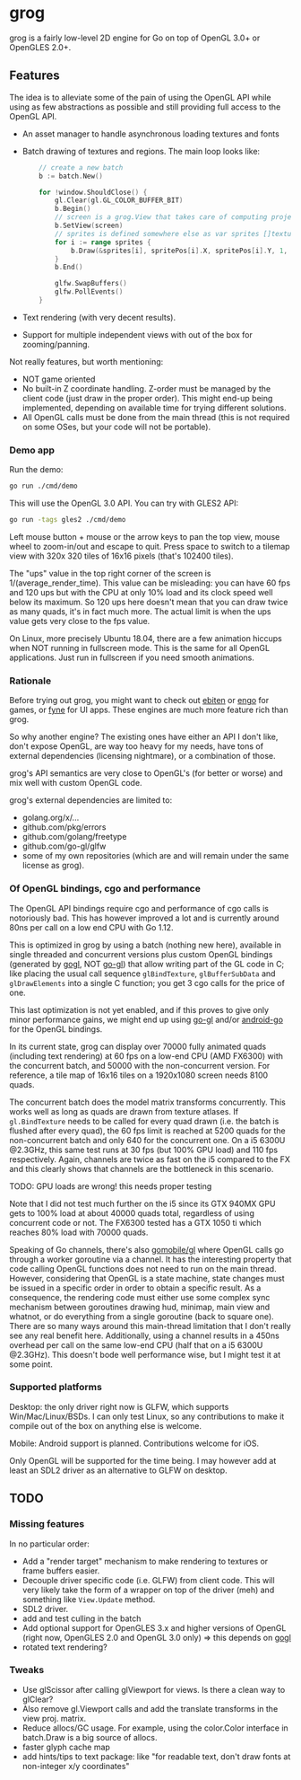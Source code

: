 # grog

grog is a fairly low-level 2D engine for Go on top of OpenGL 3.0+ or OpenGLES
2.0+.

## Features

The idea is to alleviate some of the pain of using the OpenGL API while using as
few abstractions as possible and still providing full access to the OpenGL API.

- An asset manager to handle asynchronous loading textures and fonts
- Batch drawing of textures and regions. The main loop looks like:

    ```go
        // create a new batch
        b := batch.New()

        for !window.ShouldClose() {
            gl.Clear(gl.GL_COLOR_BUFFER_BIT)
            b.Begin()
            // screen is a grog.View that takes care of computing projection matrices
            b.SetView(screen)
            // sprites is defined somewhere else as var sprites []texture.Region
            for i := range sprites {
                b.Draw(&sprites[i], spritePos[i].X, spritePos[i].Y, 1, 1, 0, nil)
            }
            b.End()

            glfw.SwapBuffers()
            glfw.PollEvents()
        }
    ```

- Text rendering (with very decent results).
- Support for multiple independent views with out of the box for
  zooming/panning.

Not really features, but worth mentioning:

- NOT game oriented
- No built-in Z coordinate handling. Z-order must be managed by the client code
  (just draw in the proper order). This might end-up being implemented,
  depending on available time for trying different solutions.
- All OpenGL calls must be done from the main thread (this is not required on
  some OSes, but your code will not be portable).

### Demo app

Run the demo:

```bash
go run ./cmd/demo
```

This will use the OpenGL 3.0 API. You can try with GLES2 API:

```bash
go run -tags gles2 ./cmd/demo
```

Left mouse button + mouse or the arrow keys to pan the top view, mouse wheel to
zoom-in/out and escape to quit. Press space to switch to a tilemap view with 320x
320 tiles of 16x16 pixels (that's 102400 tiles).

The "ups" value in the top right corner of the screen is
1/(average_render_time). This value can be misleading: you can have 60 fps and
120 ups but with the CPU at only 10% load and its clock speed well below its
maximum. So 120 ups here doesn't mean that you can draw twice as many quads,
it's in fact much more. The actual limit is when the ups value gets very close
to the fps value.

On Linux, more precisely Ubuntu 18.04, there are a few animation hiccups when
NOT running in fullscreen mode. This is the same for all OpenGL applications.
Just run in fullscreen if you need smooth animations.

### Rationale

Before trying out grog, you might want to check out [ebiten] or [engo] for
games, or [fyne] for UI apps. These engines are much more feature rich than grog.

So why another engine? The existing ones have either an API I don't like, don't
expose OpenGL, are way too heavy for my needs, have tons of external
dependencies (licensing nightmare), or a combination of those.

grog's API semantics are very close to OpenGL's (for better or worse) and mix
well with custom OpenGL code.

grog's external dependencies are limited to:

- golang.org/x/...
- github.com/pkg/errors
- github.com/golang/freetype
- github.com/go-gl/glfw
- some of my own repositories (which are and will remain under the same license
  as grog).

### Of OpenGL bindings, cgo and performance

The OpenGL API bindings require cgo and performance of cgo calls is notoriously
bad. This has however improved a lot and is currently around 80ns per call on a
low end CPU with Go 1.12.

This is optimized in grog by using a batch (nothing new here), available in
single threaded and concurrent versions plus custom OpenGL bindings (generated
by [gogl], NOT [go-gl]) that allow writing part of the GL code in C; like
placing the usual call sequence `glBindTexture`, `glBufferSubData` and
`glDrawElements` into a single C function; you get 3 cgo calls for the price of
one.

This last optimization is not yet enabled, and if this proves to give only minor
performance gains, we might end up using [go-gl] and/or [android-go] for the
OpenGL bindings.

In its current state, grog can display over 70000 fully animated quads
(including text rendering) at 60 fps on a low-end CPU (AMD FX6300) with the
concurrent batch, and 50000 with the non-concurrent version. For reference, a
tile map of 16x16 tiles on a 1920x1080 screen needs 8100 quads.

The concurrent batch does the model matrix transforms concurrently. This works
well as long as quads are drawn from texture atlases. If `gl.BindTexture` needs
to be called for every quad drawn (i.e. the batch is flushed after every quad),
the 60 fps limit is reached at 5200 quads for the non-concurrent batch and only
640 for the concurrent one. On a i5 6300U @2.3GHz, this same test runs at 30 fps
(but 100% GPU load) and 110 fps respectively. Again, channels are twice as fast
on the i5 compared to the FX and this clearly shows that channels are the
bottleneck in this scenario.

TODO: GPU loads are wrong! this needs proper testing

Note that I did not test much further on the i5 since its GTX 940MX GPU gets to
100% load at about 40000 quads total, regardless of using concurrent code or
not. The FX6300 tested has a GTX 1050 ti which reaches 80% load with 70000
quads.

Speaking of Go channels, there's also [gomobile/gl] where OpenGL calls go
through a worker goroutine via a channel. It has the interesting property that
code calling OpenGL functions does not need to run on the main thread. However,
considering that OpenGL is a state machine, state changes must be issued in a
specific order in order to obtain a specific result. As a consequence, the
rendering code must either use some complex sync mechanism between goroutines
drawing hud, minimap, main view and whatnot, or do everything from a single
goroutine (back to square one). There are so many ways around this main-thread
limitation that I don't really see any real benefit here. Additionally, using a
channel results in a 450ns overhead per call on the same low-end CPU (half that
on a i5 6300U @2.3GHz). This doesn't bode well performance wise, but I might
test it at some point.

### Supported platforms

Desktop: the only driver right now is GLFW, which supports Win/Mac/Linux/BSDs. I
can only test Linux, so any contributions to make it compile out of the box on
anything else is welcome.

Mobile: Android support is planned. Contributions welcome for iOS.

Only OpenGL will be supported for the time being. I may however add at least
an SDL2 driver as an alternative to GLFW on desktop.

## TODO

### Missing features

In no particular order:

- Add a "render target" mechanism to make rendering to textures or frame buffers
  easier.
- Decouple driver specific code (i.e. GLFW) from client code. This will very
  likely take the form of a wrapper on top of the driver (meh) and something
  like `View.Update` method.
- SDL2 driver.
- add and test culling in the batch
- Add optional support for OpenGLES 3.x and higher versions of OpenGL (right
  now, OpenGLES 2.0 and OpenGL 3.0 only) => this depends on [gogl]
- rotated text rendering?

### Tweaks

- Use glScissor after calling glViewport for views. Is there a clean way to glClear?
- Also remove gl.Viewport calls and add the translate transforms in the view proj. matrix.
- Reduce allocs/GC usage. For example, using the color.Color interface in batch.Draw is a big source of allocs.
- faster glyph cache map
- add hints/tips to text package: like "for readable text, don't draw fonts at non-integer x/y coordinates"

[ebiten]: https://ebiten.org
[gogl]: https://github.com/db47h/gogl
[go-gl]: https://github.com/go-gl/glow
[engo]: https://github.com/EngoEngine/engo
[fyne]: https://fyne.io/
[android-go]: https://github.com/xlab/android-go
[gomobile/gl]: https://godoc.org/golang.org/x/mobile/gl